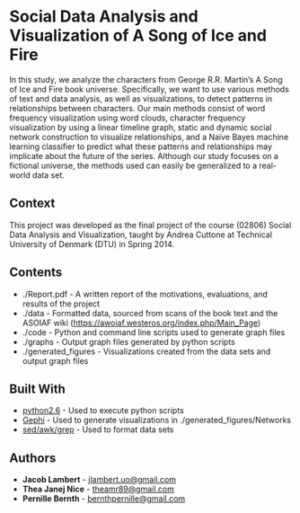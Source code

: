 # Social Data Analysis and Visualization of A Song of Ice and Fire



In this study, we analyze the characters from George R.R. Martin’s A Song of Ice and Fire book universe. Specifically, we want to use various methods of text and data analysis, as well as visualizations, to detect patterns in relationships between characters. Our main methods consist of word frequency visualization using word clouds, character frequency visualization by using a linear timeline graph, static and dynamic social network construction to visualize relationships, and a Naïve Bayes machine learning classifier to predict what these patterns and relationships may implicate about the future of the series. Although our study focuses on a fictional universe, the methods used can easily be generalized to a real-world data set.

## Context

This project was developed as the final project of the course (02806) Social Data Analysis and Visualization, taught by Andrea Cuttone at Technical University of Denmark (DTU) in Spring 2014.

## Contents

* ./Report.pdf - A written report of the motivations, evaluations, and results of the project
* ./data - Formatted data, sourced from scans of the book text and the ASOIAF wiki (https://awoiaf.westeros.org/index.php/Main_Page)
* ./code - Python and command line scripts used to generate graph files
* ./graphs - Output graph files generated by python scripts
* ./generated_figures - Visualizations created from the data sets and output graph files


## Built With

* [python2.6](https://www.python.org/) - Used to execute python scripts
* [Gephi](https://gephi.org/) - Used to generate visualizations in ./generated_figures/Networks
* [sed/awk/grep](https://www.gnu.org) - Used to format data sets

## Authors

* **Jacob Lambert** - jlambert.uo@gmail.com
* **Thea Janej Nice** - theamr89@gmail.com
* **Pernille Bernth** - bernthpernille@gmail.com
